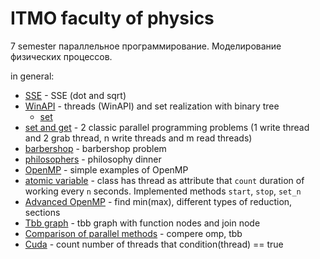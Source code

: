 # ITMO faculty of physics

7 semester
параллельное программирование.
Моделирование физических процессов.

in general:

- [SSE](hw1) - SSE (dot and sqrt)
- [WinAPI](hw2_winapi_threads/winapi_threads.cpp) - threads (WinAPI) and set realization with binary tree
  - [set](hw2_winapi_threads/set_/set_class.cpp)
- [set and get](hw3) - 2 classic parallel programming problems (1 write thread and 2 grab thread, n write threads and m read threads)
- [barbershop](hw4_barbershop/barberShop_.cpp) - barbershop problem
- [philosophers](hw5_philosophy/philosophers.cpp) - philosophy dinner
- [OpenMP](hw6_omp) - simple examples of OpenMP
- [atomic variable](hw7_atomic/atomic.cpp) - class has thread as attribute that `count` duration of working every `n` seconds. Implemented methods `start`, `stop`, `set_n`
- [Advanced OpenMP](hw8_advanced_omp) - find min(max), different types of reduction, sections
- [Tbb graph](hw9_tbb/graph.cpp) - tbb graph with function nodes and join node
- [Comparison of parallel methods](hw10_integrate/compere/README.md) - compere omp, tbb
- [Cuda](hw11_cuda_init/condition.cu) - count number of threads that condition(thread) == true
